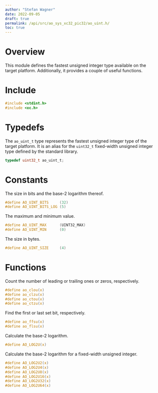 ```yaml
---
author: "Stefan Wagner"
date: 2022-09-05
draft: true
permalink: /api/src/ao_sys_xc32_pic32/ao_uint.h/
toc: true
---
```


# Overview

This module defines the fastest unsigned integer type available on the target platform. Additionally, it provides a couple of useful functions.

# Include

```c
#include <stdint.h>
#include <xc.h>
```

# Typedefs

The `ao_uint_t` type represents the fastest unsigned integer type of the target platform. It is an alias for the `uint32_t` fixed-width unsigned integer type defined by the standard library.

```c
typedef uint32_t ao_uint_t;
```

# Constants

The size in bits and the base-2 logarithm thereof.

```c
#define AO_UINT_BITS     (32)
#define AO_UINT_BITS_LOG (5)
```

The maximum and minimum value.

```c
#define AO_UINT_MAX      (UINT32_MAX)
#define AO_UINT_MIN      (0)
```

The size in bytes.

```c
#define AO_UINT_SIZE     (4)
```

# Functions

Count the number of leading or trailing ones or zeros, respectively.

```c
#define ao_clou(x)
#define ao_clzu(x)
#define ao_ctou(x)
#define ao_ctzu(x)
```

Find the first or last set bit, respectively.

```c
#define ao_ffsu(x)
#define ao_flsu(x)
```

Calculate the base-2 logarithm.

```c
#define AO_LOG2U(x)
```

Calculate the base-2 logarithm for a fixed-width unsigned integer.

```c
#define AO_LOG2U2(x)
#define AO_LOG2U4(x)
#define AO_LOG2U8(x)
#define AO_LOG2U16(x)
#define AO_LOG2U32(x)
#define AO_LOG2U64(x)
```
